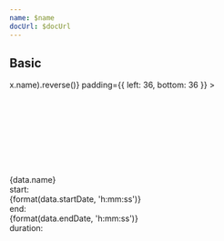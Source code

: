 ```yaml
---
name: $name
docUrl: $docUrl
---
```


<script lang="ts">
	import { get } from 'svelte/store';
	import { scaleBand, scaleTime } from 'd3-scale';
	import { addHours, addMinutes, format, startOfDay } from 'date-fns';
	import { Duration } from 'svelte-ux';
	import { formatNumberAsStyle } from 'svelte-ux/utils/number';
	import { sort } from 'd3-array';

	import Chart, { Svg } from '$lib/components/Chart.svelte';
	import Area from '$lib/components/Area.svelte';
	import AxisX from '$lib/components/AxisX.svelte';
	import AxisY from '$lib/components/AxisY.svelte';
	import Baseline from '$lib/components/Baseline.svelte';
	import ConnectedPoints from '$lib/components/ConnectedPoints.svelte';
	import HighlightLine from '$lib/components/HighlightLine.svelte';
	import HighlightRect from '$lib/components/HighlightRect.svelte';
	import Labels from '$lib/components/Labels.svelte';
	import Points from '$lib/components/Points.svelte';
	import Tooltip from '$lib/components/Tooltip.svelte';

	import Preview from '$lib/docs/Preview.svelte';
	import { createDateSeries, getRandomInteger } from '$lib/utils/genData';

	// const data = createDateSeries({ min: 50, max: 100, value: 'integer' });

	const count = 10;
	const now = startOfDay(new Date());
	let lastStartDate = now;

	const data = Array.from({ length: count }).map((_, i) => {
		const startDate = addMinutes(lastStartDate, getRandomInteger(0, 60));
		const endDate = addMinutes(startDate, getRandomInteger(0, 60));
		lastStartDate = startDate;
		return {
			name: `Item ${i + 1}`,
			startDate,
			endDate
		};
	});

	/*
	data.push({
		name: 'Item 2',
		startDate: addMinutes(now, 30),
		endDate: addMinutes(now, 160),
	})
	*/

	$: yDomain = data.map((x) => x.name).reverse()
	//$: console.log({ data, yDomain })
</script>

## Basic

<Preview>
	<div class="h-[300px] p-4 border rounded">
		<Chart
			{data}
			x={['startDate', 'endDate']}
			xScale={scaleTime()}
			y="name"
			yScale={scaleBand()}
			yDomain={data.map((x) => x.name).reverse()}
			padding={{ left: 36, bottom: 36 }}
		>
			<Svg>
				<AxisY gridlines={{ style: 'stroke-dasharray: 2' }} />
				<AxisX formatTick={(d) => format(d, 'h:mm aa')} />
				<Baseline y />
				<ConnectedPoints stroke="#000" />
				<Points class="fill-blue-500 stroke-blue-800" />
			</Svg>
			<Tooltip let:data>
				<div class="tooltip">
					<div class="tooltip-header">
						{data.name}
					</div>
					<div class="grid grid-cols-[1fr,auto] gap-x-2 gap-y-1 items-center">
						<div class="tooltip-label">start:</div>
						<div class="tooltip-value">
							{format(data.startDate, 'h:mm:ss')}
						</div>
						<div class="tooltip-label">end:</div>
						<div class="tooltip-value">
							{format(data.endDate, 'h:mm:ss')}
						</div>
						<div class="tooltip-label">duration:</div>
						<div class="tooltip-value">
							<Duration start={data.startDate} end={data.endDate} />
						</div>
					</div>
				</div>
				<g slot="highlight">
					<HighlightLine {data} color="var(--color-blue-500)" />
					<HighlightRect {data} color="var(--color-blue-500)" />
				</g>
			</Tooltip>
		</Chart>
	</div>
</Preview>

<style lang="postcss">
	.tooltip {
		@apply bg-gray-900/90 backdrop-filter backdrop-blur-[2px] text-white rounded elevation-1 px-2 py-1;
	}
	.tooltip-header {
		@apply text-center font-semibold pb-1 whitespace-nowrap;
	}
	.tooltip-label {
		@apply text-xs text-white/75 text-right whitespace-nowrap;
	}
	.tooltip-value {
		@apply text-sm text-right;
	}
	.tooltip-separator {
		@apply rounded bg-white/50 my-1;
		grid-column: 1 / -1;
		height: 2px;
	}
</style>
